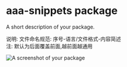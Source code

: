 # aaa-snippets package

A short description of your package.

说明: 
  文件命名规范: 
    序号-语言/文件格式-内容简述    
    注: 默认为后面覆盖前面,越前面越通用  

![A screenshot of your package](https://f.cloud.github.com/assets/69169/2290250/c35d867a-a017-11e3-86be-cd7c5bf3ff9b.gif)
